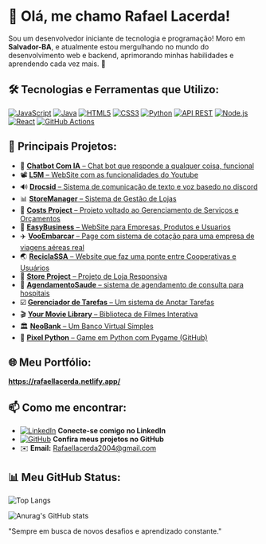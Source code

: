 # 👋 Olá, me chamo Rafael Lacerda!

Sou um desenvolvedor iniciante de tecnologia e programação! Moro em **Salvador-BA**, e atualmente estou mergulhando no mundo do desenvolvimento web e backend, aprimorando minhas habilidades e aprendendo cada vez mais. 🚀

## 🛠️ Tecnologias e Ferramentas que Utilizo:

[![JavaScript](https://img.shields.io/badge/-JavaScript-F7DF1E?style=flat-square&logo=javascript&logoColor=black)](https://developer.mozilla.org/pt-BR/docs/Web/JavaScript)
[![Java](https://img.shields.io/badge/-Java-007396?style=flat-square&logo=java&logoColor=white)](https://docs.oracle.com/en/java/)
[![HTML5](https://img.shields.io/badge/-HTML5-E34F26?style=flat-square&logo=html5&logoColor=white)](https://developer.mozilla.org/pt-BR/docs/Web/HTML)
[![CSS3](https://img.shields.io/badge/-CSS3-1572B6?style=flat-square&logo=css3&logoColor=white)](https://developer.mozilla.org/pt-BR/docs/Web/CSS)
[![Python](https://img.shields.io/badge/-Python-3776AB?style=flat-square&logo=python&logoColor=white)](https://www.python.org/doc/)
[![API REST](https://img.shields.io/badge/-API%20REST-FF6F00?style=flat-square&logo=api)](https://restfulapi.net/)
[![Node.js](https://img.shields.io/badge/-Node.js-339933?style=flat-square&logo=node.js&logoColor=white)](https://nodejs.org/en/docs/)
[![React](https://img.shields.io/badge/-React-61DAFB?style=flat-square&logo=react&logoColor=black)](https://reactjs.org/docs/getting-started.html)
[![GitHub Actions](https://img.shields.io/badge/-GitHub%20Actions-2088FF?style=flat-square&logo=github-actions&logoColor=white)](https://docs.github.com/en/actions)

## 🌟 Principais Projetos:

- 🤖 [**Chatbot Com IA** – Chat bot que responde a qualquer coisa, funcional](https://assistentechatbotv0.onrender.com/)
- 📽️ [**L5M** – WebSite com as funcionalidades do Youtube](https://l5m.onrender.com/)
- 🔊 [**Drocsid** – Sistema de comunicação de texto e voz basedo no discord](https://drocsid.onrender.com/ )
- 📊 [**StoreManager** – Sistema de Gestão de Lojas](https://storemanager-ztwx.onrender.com/ )
- 💸 [**Costs Project** – Projeto voltado ao Gerenciamento de Serviços e Orçamentos](https://costsservice.onrender.com/)
- 🏢 [**EasyBusiness** – WebSite para Empresas, Produtos e Usuarios](https://easybuniness.onrender.com)
- ✈️ [**VooEmbarcar** – Page com sistema de cotação para uma empresa de viagens aéreas real](https://vooembarcar.netlify.app/)
- 🌏 [**ReciclaSSA** – Website que faz uma ponte entre Cooperativas e Usuários](https://reciclassa.onrender.com/)
- 🛒 [**Store Project** – Projeto de Loja Responsiva](https://rafaelglacerda.github.io/StoreProject/)
- 🏩 [**AgendamentoSaude** – sistema de agendamento de consulta para hospitais](https://agendamentosus.onrender.com/)
- ☑️ [**Gerenciador de Tarefas** – Um sistema de Anotar Tarefas](https://tasks-hbdt.onrender.com/)
- 🎬 [**Your Movie Library** – Biblioteca de Filmes Interativa](https://yourmovielibrary.netlify.app/)
- 🏛️ [**NeoBank** – Um Banco Virtual Simples](https://neobank-evh5.onrender.com/)
- 🐍 [**Pixel Python** – Game em Python com Pygame (GitHub)](https://github.com/RafaelGLacerda/PixelPython)


## 🌐 Meu Portfólio:

**https://rafaellacerda.netlify.app/**

## 📫 Como me encontrar:

- [![LinkedIn](https://img.shields.io/badge/-LinkedIn-0A66C2?style=flat-square&logo=linkedin&logoColor=white)](https://br.linkedin.com/in/rafael-lacerda-47513526a) **Conecte-se comigo no LinkedIn**
- [![GitHub](https://img.shields.io/badge/-GitHub-181717?style=flat-square&logo=github&logoColor=white)](https://github.com/RafaelGLacerda) **Confira meus projetos no GitHub**
- ✉️ **Email:** [Rafaellacerda2004@gmail.com](mailto:Rafaellacerda2004@gmail.com)

## 📊 Meu GitHub Status:

![Top Langs](https://github-readme-stats.vercel.app/api/top-langs/?username=RafaelGLacerda&size_weight=0.5&count_weight=0.5&theme=dark)

![Anurag's GitHub stats](https://github-readme-stats.vercel.app/api?username=RafaelGLacerda&show_icons=true&theme=dark)

"Sempre em busca de novos desafios e aprendizado constante."
